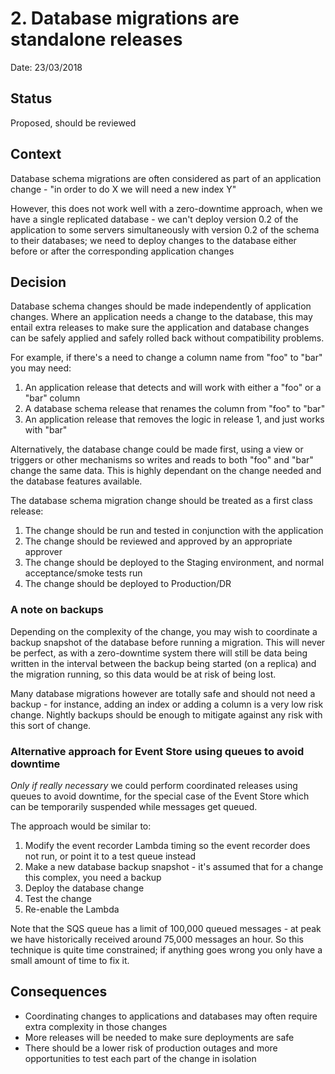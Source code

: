 # 2. Database migrations are standalone releases

Date: 23/03/2018

## Status

Proposed, should be reviewed

## Context

Database schema migrations are often considered as part of an application change -
"in order to do X we will need a new index Y"

However, this does not work well with a zero-downtime approach, when we have
a single replicated database - we can't deploy version 0.2 of the application
to some servers simultaneously with version 0.2 of the schema to their databases;
we need to deploy changes to the database either before or after the
corresponding application changes

## Decision

Database schema changes should be made independently of application changes.
Where an application needs a change to the database, this may entail extra releases
to make sure the application and database changes can be safely applied and
safely rolled back without compatibility problems.

For example, if there's a need to change a column name from "foo" to "bar"
you may need:
1. An application release that detects and will work with either a "foo" or a "bar"
column
2. A database schema release that renames the column from "foo" to "bar"
3. An application release that removes the logic in release 1, and just works with "bar"

Alternatively, the database change could be made first, using a view or triggers or other
mechanisms so writes and reads to both "foo" and "bar" change the same data. This
is highly dependant on the change needed and the database features available.

The database schema migration change should be treated as a first class release:

1. The change should be run and tested in conjunction with the application
2. The change should be reviewed and approved by an appropriate approver
3. The change should be deployed to the Staging environment, and normal acceptance/smoke tests run
4. The change should be deployed to Production/DR

### A note on backups
Depending on the complexity of the change, you may wish to coordinate a backup snapshot
of the database before running a migration.  This will never be perfect, as with
a zero-downtime system there will still be data being written in the interval between
the backup being started (on a replica) and the migration running, so this data
would be at risk of being lost.

Many database migrations however are totally safe and should not need a backup -
for instance, adding an index or adding a column is a very low risk change.  Nightly
backups should be enough to mitigate against any risk with this sort of change.

### Alternative approach for Event Store using queues to avoid downtime
*Only if really necessary* we could perform coordinated releases using queues
to avoid downtime, for the special case of the Event Store which can be temporarily
suspended while messages get queued.

The approach would be similar to:
1. Modify the event recorder Lambda timing so the event recorder does not run, or point it to a test queue instead
2. Make a new database backup snapshot - it's assumed that for a change this complex, you need a backup
3. Deploy the database change
4. Test the change
5. Re-enable the Lambda

Note that the SQS queue has a limit of 100,000 queued messages - at peak we have
historically received around 75,000 messages an hour.  So this technique is quite time constrained;
if anything goes wrong you only have a small amount of time to fix it.

## Consequences

* Coordinating changes to applications and databases may often require extra complexity in those changes
* More releases will be needed to make sure deployments are safe
* There should be a lower risk of production outages and more opportunities to test each part of the change in isolation
